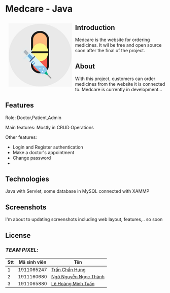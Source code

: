 # Medcare - Java 


[<img src="https://github.com/hunggoodkidz/Medcare-Java/raw/ChanHung-Ninzy/image/app_icon.jpg" align="left"
width="200" height="200" hspace="10" vspace="10">](https://github.com/hunggoodkidz/Medcare-Java/raw/ChanHung-Ninzy/image/app_icon.jpg)
## Introduction
Medcare is the website for ordering medicines.  It wil be free and open source soon after the final of the project.  
##
##
## About

With this project, customers can order medicines from the website it is connected to.
Medcare is currently in development...



## Features


Role: Doctor,Patient,Admin

Main features: Mostly in CRUD Operations

Other features:
- Login and Register authentication
- Make a doctor's appointment
- Change password
- 

## Technologies
Java with Servlet, some database in MySQL connected with XAMMP

## Screenshots

I'm about to updating screenshots including web layout, features,.. so soon



## License

### *TEAM PIXEL*:

Stt | Mã sinh viên | Tên
---- | ---- | ---
1 | 1911065247 | [Trần Chấn Hưng](https://www.facebook.com/chanhung.ninzy/)
2 | 1911160680 | [Ngô Nguyễn Ngọc Thành](https://www.facebook.com/dong.ngo.77770/)
3 | 1911065880 | [Lê Hoàng Minh Tuấn](https://www.facebook.com/cuabequyen/)

